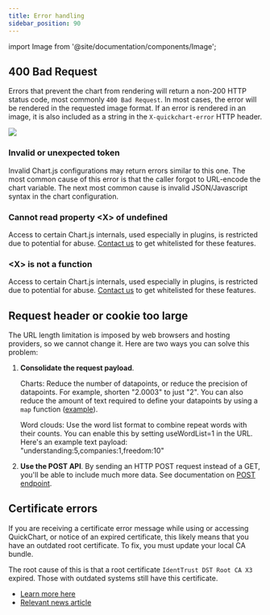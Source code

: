 ```yaml
---
title: Error handling
sidebar_position: 90
---
```


import Image from '@site/documentation/components/Image';

## 400 Bad Request

Errors that prevent the chart from rendering will return a non-200 HTTP status code, most commonly `400 Bad Request`. In most cases, the error will be rendered in the requested image format. If an error is rendered in an image, it is also included as a string in the `X-quickchart-error` HTTP header.

<Image
  src="https://quickchart.io/images/docs/chart_invalid_token.png"
  caption="An example error due to invalid chart config - not URL encoded."
/>

### Invalid or unexpected token

Invalid Chart.js configurations may return errors similar to this one. The most common cause of this error is that the caller forgot to URL-encode the chart variable. The next most common cause is invalid JSON/Javascript syntax in the chart configuration.

### Cannot read property &lt;X&gt; of undefined

Access to certain Chart.js internals, used especially in plugins, is restricted due to potential for abuse. [Contact us](mailto:support@quickchart.io) to get whitelisted for these features.

### &lt;X&gt; is not a function

Access to certain Chart.js internals, used especially in plugins, is restricted due to potential for abuse. [Contact us](mailto:support@quickchart.io) to get whitelisted for these features.

## Request header or cookie too large

The URL length limitation is imposed by web browsers and hosting providers, so we cannot change it.  Here are two ways you can solve this problem:

1. **Consolidate the request payload**.  

    Charts: Reduce the number of datapoints, or reduce the precision of datapoints.  For example, shorten "2.0003" to just "2".  You can also reduce the amount of text required to define your datapoints by using a `map` function ([example](https://quickchart-urls.ty.workers.dev/ohlc-stock-chart)).

    Word clouds: Use the word list format to combine repeat words with their counts.  You can enable this by setting useWordList=1 in the URL.  Here's an example text payload: "understanding:5,companies:1,freedom:10"

1. **Use the POST API**.  By sending an HTTP POST request instead of a GET, you'll be able to include much more data.  See documentation on [POST endpoint](/documentation/usage/post-endpoint/).

## Certificate errors

If you are receiving a certificate error message while using or accessing QuickChart, or notice of an expired certificate, this likely means that you have an outdated root certificate. To fix, you must update your local CA bundle.

The root cause of this is that a root certificate `IdentTrust DST Root CA X3` expired. Those with outdated systems still have this certificate.

- [Learn more here](https://scotthelme.co.uk/lets-encrypt-old-root-expiration/)
- [Relevant news article](https://techcrunch.com/2021/09/21/lets-encrypt-root-expiry/?guccounter=1)
